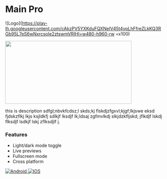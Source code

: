 
# Main Pro

![Logo](https://play-lh.googleusercontent.com/cAkzPV5YXKduFQXNeIV45t4ypLhFfreZLkKQ3RGb95L7eS6wNxrcsoIe2ztswmVRlHI=w480-h960-rw =x100)

<img src="[http://....jpg](https://play-lh.googleusercontent.com/cAkzPV5YXKduFQXNeIV45t4ypLhFfreZLkKQ3RGb95L7eS6wNxrcsoIe2ztswmVRlHI=w480-h960-rw)" width = "400" height="200" />


this is description sdfgl;nbvkfcdsz;l skds;kj flskdjzfgxvl;kjgf;lkjswe eksd fjdskzflkj lkjs ksjldkfj sdlkjf lksdjf lk;ldsaj zgfmvlkdj slkjdzkfljskd; jflkdjf lskdj flksdjf lsdkjf lskj zflksdjlf j.
### Features

- Light/dark mode toggle
- Live previews
- Fullscreen mode
- Cross platform


<div id="badges">
  <a href= "https://www.w3schools.com/tags/tag_a.asp">
    <img src="https://img.shields.io/badge/android-grey?style=for-the-badge&logo=android&logoColor=white" alt="Android"/>
  </a>
  <a href= ">>>>>>>>>>>>>>>>>>>>>>>>>>>>>>>>">
    <img src="https://img.shields.io/badge/iphone-blue?style=for-the-badge&logo=apple&logoColor=white" alt="IOS"/>
  </a>
</div>
